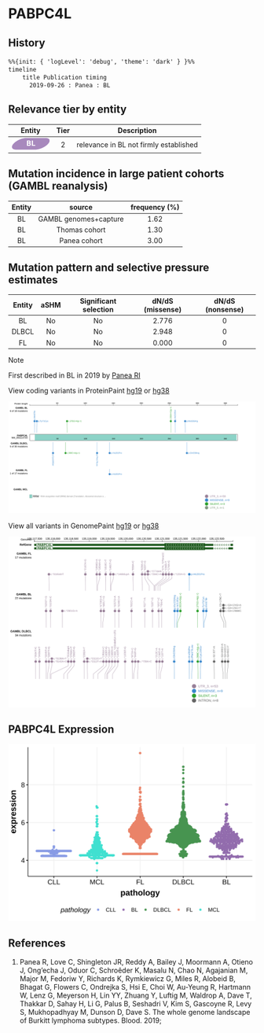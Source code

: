 # PABPC4L
## History
```mermaid
%%{init: { 'logLevel': 'debug', 'theme': 'dark' } }%%
timeline
    title Publication timing
      2019-09-26 : Panea : BL
```
## Relevance tier by entity

|Entity|Tier|Description                           |
|:------:|:----:|--------------------------------------|
|![BL](images/icons/BL_tier2.png)    |2   |relevance in BL not firmly established|

## Mutation incidence in large patient cohorts (GAMBL reanalysis)

|Entity|source               |frequency (%)|
|:------:|:---------------------:|:-------------:|
|BL    |GAMBL genomes+capture|1.62         |
|BL    |Thomas cohort        |1.30         |
|BL    |Panea cohort         |3.00         |

## Mutation pattern and selective pressure estimates

|Entity|aSHM|Significant selection|dN/dS (missense)|dN/dS (nonsense)|
|:------:|:----:|:---------------------:|:----------------:|:----------------:|
|BL    |No  |No                   |2.776           |0               |
|DLBCL |No  |No                   |2.948           |0               |
|FL    |No  |No                   |0.000           |0               |


> [!NOTE]
> First described in BL in 2019 by [Panea RI](https://pubmed.ncbi.nlm.nih.gov/31558468)


View coding variants in ProteinPaint [hg19](https://morinlab.github.io/LLMPP/GAMBL/PABPC4L_protein.html)  or [hg38](https://morinlab.github.io/LLMPP/GAMBL/PABPC4L_protein_hg38.html)

![image](images/proteinpaint/PABPC4L_NM_001114734.svg)

View all variants in GenomePaint [hg19](https://morinlab.github.io/LLMPP/GAMBL/PABPC4L.html)  or [hg38](https://morinlab.github.io/LLMPP/GAMBL/PABPC4L_hg38.html)

![image](images/proteinpaint/PABPC4L.svg)
## PABPC4L Expression
![image](images/gene_expression/PABPC4L_by_pathology.svg)
<!-- ORIGIN: paneaWholeGenomeLandscape2019 -->
<!-- BL: paneaWholeGenomeLandscape2019 -->
## References
1.  Panea R, Love C, Shingleton JR, Reddy A, Bailey J, Moormann A, Otieno J, Ong’echa J, Oduor C, Schroêder K, Masalu N, Chao N, Agajanian M, Major M, Fedoriw Y, Richards K, Rymkiewicz G, Miles R, Alobeid B, Bhagat G, Flowers C, Ondrejka S, Hsi E, Choi W, Au-Yeung R, Hartmann W, Lenz G, Meyerson H, Lin YY, Zhuang Y, Luftig M, Waldrop A, Dave T, Thakkar D, Sahay H, Li G, Palus B, Seshadri V, Kim S, Gascoyne R, Levy S, Mukhopadhyay M, Dunson D, Dave S. The whole genome landscape of Burkitt lymphoma subtypes. Blood. 2019; 
